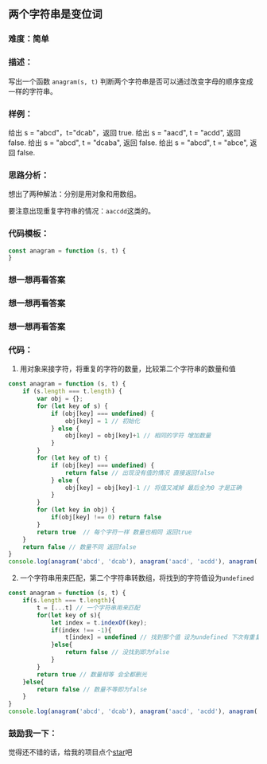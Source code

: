 ## 两个字符串是变位词 

### 难度：简单

### 描述：

写出一个函数 `anagram(s, t)` 判断两个字符串是否可以通过改变字母的顺序变成一样的字符串。

### 样例：

给出 s = "abcd"，t="dcab"，返回 true.
给出 s = "aacd", t = "acdd", 返回 false.
给出 s = "abcd", t = "dcaba", 返回 false.
给出 s = "abcd", t = "abce", 返回 false.

### 思路分析：

想出了两种解法：分别是用对象和用数组。

要注意出现重复字符串的情况：`aaccdd`这类的。

### 代码模板：

```js
const anagram = function (s, t) {
}
```

### 想一想再看答案

### 想一想再看答案

### 想一想再看答案

### 代码：

1. 用对象来接字符，将重复的字符的数量，比较第二个字符串的数量和值

```js
const anagram = function (s, t) {
    if (s.length === t.length) {
        var obj = {};
        for (let key of s) {
            if (obj[key] === undefined) {
                obj[key] = 1 // 初始化
            } else {
                obj[key] = obj[key]+1 // 相同的字符 增加数量
            }
        }
        for (let key of t) {
            if (obj[key] === undefined) {
                return false // 出现没有值的情况 直接返回false
            } else {
                obj[key] = obj[key]-1 // 将值又减掉 最后全为0 才是正确
            }
        }
        for (let key in obj) {
            if(obj[key] !== 0) return false
        }
        return true  // 每个字符一样 数量也相同 返回true 
    } 
    return false // 数量不同 返回false
}
console.log(anagram('abcd', 'dcab'), anagram('aacd', 'acdd'), anagram('abcd', 'dcaba'), anagram('abcd', 'abce'))
```
2. 一个字符串用来匹配，第二个字符串转数组，将找到的字符值设为`undefined`

```js
const anagram = function (s, t) {
    if(s.length === t.length){
        t = [...t] // 一个字符串用来匹配
        for(let key of s){
            let index = t.indexOf(key);
            if(index !== -1){
                t[index] = undefined // 找到那个值 设为undefined 下次有重复的 就不会再找到
            }else{
                return false // 没找到即为false
            }
        }
        return true // 数量相等 会全都删光
    }else{
        return false // 数量不等即为false
    }
}
console.log(anagram('abcd', 'dcab'), anagram('aacd', 'acdd'), anagram('abcd', 'dcaba'), anagram('abcd', 'abce'))

```

### 鼓励我一下：

觉得还不错的话，给我的项目点个[star](https://github.com/OBKoro1/Brush_algorithm)吧

